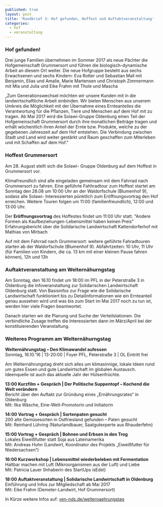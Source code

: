 ```yaml
---
published: true
layout: post
title: 'Rundbrief 3: Hof gefunden, Hoffest und Auftaktveranstaltung'
categories:
  - hof
  - veranstaltung
---
```

### Hof gefunden!
Drei junge Familien übernehmen im Sommer 2017 als neue Pächter die Hofgemeinschaft Grummersort und führen die biologisch-dynamische Arbeit an diesem Ort weiter. Die neue Hofgruppe besteht aus sechs Erwachsenen und sechs Kindern: Eva Rotter und Sebastian Mall mit Benjamin, Elias und Amalie, Marie Martensen und Christoph Zimmermann mit Mia und Julia und Eike Frahm mit Thole und Mascha

„Zum Generationswechsel möchten wir unsere Kunden mit in die landwirtschaftliche Arbeit einbinden. Wir bieten Menschen aus unserem Umkreis die Möglichkeit mit der Übernahme eines Ernteanteiles die Verantwortung für die Pflanzen, Tiere und Menschen auf dem Hof mit zu tragen. Ab Mai 2017 wird die Solawi-Gruppe Oldenburg einen Teil der Hofgemeinschaft Grummersort durch ihre monatlichen Beiträge tragen und erhält wöchentlich ihren Anteil der Ernte bzw. Produkte, welche zu der gegebenen Jahreszeit auf dem Hof entstehen. Die Verbindung zwischen Stadt und Land wird weiter gestärkt und Raum geschaffen zum Miterleben und mit Schaffen auf dem Hof."
  
### Hoffest Grummersort
Am 28. August stellt sich die Solawi- Gruppe Oldenburg auf dem Hoffest in Grummersort vor.
 
Klimafreundlich sind alle eingeladen gemeinsam mit dem Fahrrad nach Grummersort zu fahren. Eine geführte Fahhradtour zum Hoffest startet am Sonntag den 28.08 um 10:00 Uhr an der Waldorfschule (Blumenhof 9), sodass alle Solawi- Interessierten pünktlich zum Eröffnungsvortrag den Hof erreichen. Weitere Touren folgen um 11:00 (familienfreundlich), 12:00 und 13:00 Uhr.
   
Der **Eröffnungsvortrag** des Hoffestes findet um 11:00 Uhr statt.
"Andere Formen als Kaufbeziehungen-Lebensmittel haben keinen Preis"
Erfahrungsbericht über die Solidarische Landwirtschaft Kattendorferhof mit Mathias von Mirbach
   
Auf mit dem Fahrrad nach Grummersort: weitere geführte Fahradtouren starten ab der Waldorfschule (Blumenhof 9).
Abfahrtzeiten: 10 Uhr, 11 Uhr (für Familien von Kindern, die ca. 13 km mit einer kleinen Pause fahren können), 12h und  13h

### Auftaktveranstaltung am Welternähurngstag
Am Sonntag, den 16.10 findet um 18:00 im PFL in der Peterstraße 3 in Oldenburg die Infoveranstaltung zur Solidarischen Landwirtschaft Oldenburg statt. Von Basisinfos zur Frage wie die Solidarische Landwirtschaft funktioniert bis zu Detailinformationen wie ein Ernteanteil genau aussehen wird und was bis zum Start im Mai 2017 noch zu tun ist, werden hier viele Fragen beantwortet.

Danach starten wir die Planung und Suche der Verteilstationen. Die verbindliche Zusage treffen die Interessierten dann im März/April bei der konstituierenden Veranstaltung.

### Weiteres Programm am Welternähurngstag
**Welternährungstag – Den Klimawandel aufessen**<br>
Sonntag, 16.10.'16  | 13-20:00  |  Foyer PFL, Peterstraße 3  | OL
Eintritt frei

Am Welternährungstag dreht sich alles um klimasinnige, lokale Ideen rund um gutes Essen und gute Landwirtschaft im globalen Austausch. Ideenquelle ist auch das aktuelle Jahr der Hülsenfrüchte.

**13:00 Kurzfilm + Gespräch  |  Der Politische Suppentopf – Kochend die Welt verändern**<br>
Bericht über den Auftakt zur Gründung eines „Ernährungsrates“ in Oldenburg<br>
Mit: Ilka Wäsche, Eine-Welt-Promotorin und Initiatorin

**14:00 Vortrag + Gespräch | Sortenpaten gesucht**<br>
200 alte Gemüsesorten in Ostfriesland gefunden – Paten gesucht<br>
Mit: Reinhard Lühring (Naturlandbauer, Saatgutexperte aus Rhauderfehn)

**15:00 Vortrag + Gespräch | Bohnen und Erbsen in den Trog**<br>
Lokales Eiweißfutter statt Soja aus Lateinamerika<br>
Mit: Andreas Huhn (Landwirt, Koordinator des Projekts „Eiweißfutter für Niedersachsen“)

**16:00 Kurzworkshop | Lebensmittel wiederbeleben mit Fermentation**<br>
Haltbar machen mit Luft (Mikroorganismen aus der Luft) und Liebe<br>
Mit: Patricia Lauer (Inhaberin des StartUps isEdel)

**18:00 Auftaktveranstaltung | Solidarische Landwirtschaft in Oldenburg**<br>
Einführung und Infos zur Mitgliedschaft ab Mai 2017<br>
Mit: Eike Frahm (Demeter-Landwirt, Hof Grummersort)

In Kürze weitere Infos auf: [ven-nds.de/welternaehrungstag](http://ven-nds.de/welternaehrungstag)
